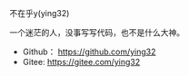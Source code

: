 不在乎y(ying32)   

一个迷茫的人，没事写写代码，也不是什么大神。  

* Github： https://github.com/ying32 
* Gitee: https://gitee.com/ying32 
